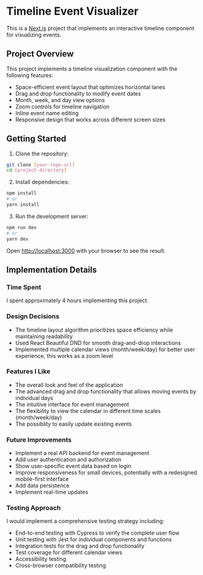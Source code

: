 # Timeline Event Visualizer

This is a [Next.js](https://nextjs.org) project that implements an interactive timeline component for visualizing events.

## Project Overview

This project implements a timeline visualization component with the following features:
- Space-efficient event layout that optimizes horizontal lanes
- Drag and drop functionality to modify event dates
- Month, week, and day view options
- Zoom controls for timeline navigation
- Inline event name editing
- Responsive design that works across different screen sizes

## Getting Started

1. Clone the repository:
```bash
git clone [your-repo-url]
cd [project-directory]
```

2. Install dependencies:
```bash
npm install
# or
yarn install
```

3. Run the development server:
```bash
npm run dev
# or
yarn dev
```

Open [http://localhost:3000](http://localhost:3000) with your browser to see the result.

## Implementation Details

### Time Spent
I spent approximately 4 hours implementing this project.

### Design Decisions
- The timeline layout algorithm prioritizes space efficiency while maintaining readability
- Used React Beautiful DND for smooth drag-and-drop interactions
- Implemented multiple calendar views (month/week/day) for better user experience, this works as a zoom level

### Features I Like
- The overall look and feel of the application
- The advanced drag and drop functionality that allows moving events by individual days
- The intuitive interface for event management
- The flexibility to view the calendar in different time scales (month/week/day)
- The possiblity to easily update existing events

### Future Improvements
- Implement a real API backend for event management
- Add user authentication and authorization
- Show user-specific event data based on login
- Improve responsiveness for small devices, potentially with a redesigned mobile-first interface
- Add data persistence
- Implement real-time updates

### Testing Approach
I would implement a comprehensive testing strategy including:
- End-to-end testing with Cypress to verify the complete user flow
- Unit testing with Jest for individual components and functions
- Integration tests for the drag and drop functionality
- Test coverage for different calendar views
- Accessibility testing
- Cross-browser compatibility testing

